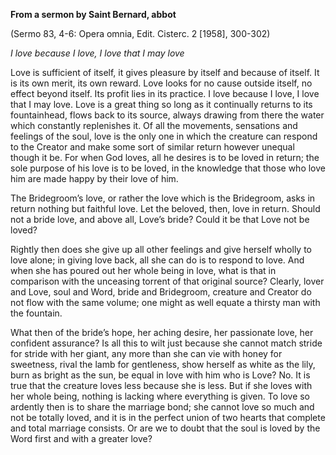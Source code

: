 

**From a sermon by Saint Bernard, abbot**

(Sermo 83, 4-6: Opera omnia, Edit. Cisterc. 2 \[1958\], 300-302)

_I love because I love, I love that I may love_

Love is sufficient of itself, it gives pleasure by itself and because of itself. It is its own merit, its own reward. Love looks for no cause outside itself, no effect beyond itself. Its profit lies in its practice. I love because I love, I love that I may love. Love is a great thing so long as it continually returns to its fountainhead, flows back to its source, always drawing from there the water which constantly replenishes it. Of all the movements, sensations and feelings of the soul, love is the only one in which the creature can respond to the Creator and make some sort of similar return however unequal though it be. For when God loves, all he desires is to be loved in return; the sole purpose of his love is to be loved, in the knowledge that those who love him are made happy by their love of him.

The Bridegroom’s love, or rather the love which is the Bridegroom, asks in return nothing but faithful love. Let the beloved, then, love in return. Should not a bride love, and above all, Love’s bride? Could it be that Love not be loved?

Rightly then does she give up all other feelings and give herself wholly to love alone; in giving love back, all she can do is to respond to love. And when she has poured out her whole being in love, what is that in comparison with the unceasing torrent of that original source? Clearly, lover and Love, soul and Word, bride and Bridegroom, creature and Creator do not flow with the same volume; one might as well equate a thirsty man with the fountain.

What then of the bride’s hope, her aching desire, her passionate love, her confident assurance? Is all this to wilt just because she cannot match stride for stride with her giant, any more than she can vie with honey for sweetness, rival the lamb for gentleness, show herself as white as the lily, burn as bright as the sun, be equal in love with him who is Love? No. It is true that the creature loves less because she is less. But if she loves with her whole being, nothing is lacking where everything is given. To love so ardently then is to share the marriage bond; she cannot love so much and not be totally loved, and it is in the perfect union of two hearts that complete and total marriage consists. Or are we to doubt that the soul is loved by the Word first and with a greater love?

